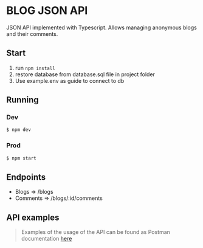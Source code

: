 # BLOG JSON API

JSON API implemented with Typescript. Allows managing anonymous blogs and their comments.

## Start

1. run `npm install`
2. restore database from database.sql file in project folder
3. Use example.env as guide to connect to db

## Running
### Dev
```bash
$ npm dev
```

### Prod
```bash
$ npm start
```

## Endpoints
- Blogs => /blogs
- Comments => /blogs/:id/comments

## API examples

> Examples of the usage of the API can be found as Postman documentation [here](https://documenter.getpostman.com/view/9673662/SWE3dfhr?version=latest#f47972f1-98c1-4d03-aa00-a39be370b152)
